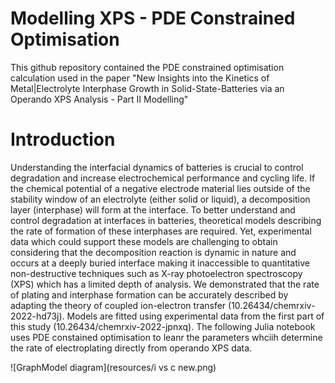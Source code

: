 # Modelling XPS - PDE Constrained Optimisation

This github repository contained the PDE constrained optimisation calculation used in the paper  "New Insights into the Kinetics of Metal|Electrolyte Interphase Growth in Solid-State-Batteries via an Operando XPS Analysis - Part II Modelling"

# Introduction
Understanding the interfacial dynamics of batteries is crucial to control degradation and increase electrochemical performance and cycling life. If the chemical potential of a negative electrode material lies outside of the stability window of an electrolyte (either solid or liquid), a decomposition layer (interphase) will form at the interface. To better understand and control degradation at interfaces in batteries, theoretical models describing the rate of formation of these interphases are required. Yet, experimental data which could support these models are challenging to obtain considering that the decomposition reaction is dynamic in nature and occurs at a deeply buried interface making it inaccessible to quantitative non-destructive techniques such as X-ray photoelectron spectroscopy (XPS) which has a limited depth of analysis. We demonstrated that the rate of plating and interphase formation can be accurately described by adapting the theory of coupled ion-electron transfer (10.26434/chemrxiv-2022-hd73j). Models are fitted using experimental data from the first part of this study (10.26434/chemrxiv-2022-jpnxq). The following Julia notebook uses PDE constained optimisation to leanr the parameters whciih determine the rate of electroplating directly from operando XPS data. 

![GraphModel diagram](resources/i vs c new.png)


